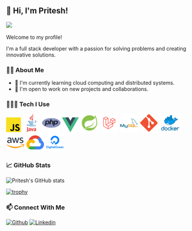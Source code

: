 ## 👋 Hi, I'm Pritesh!

![](https://komarev.com/ghpvc/?username=TheRevenant04)

Welcome to my profile!

I'm a full stack developer with a passion for solving problems and creating innovative solutions.

### 💁‍♂️ About Me

- 🤔 I'm currently learning cloud computing and distributed systems.
- 🤝 I'm open to work on new projects and collaborations.

### 👨‍💻🚀 Tech I Use

<p align="left">
    <img src="./assets/icons/javascript.png" alt="javascript" height="40"/>
    <img src="./assets/icons/java.png" alt="java" height="50"/>
    <img src="./assets/icons/php.png" alt="php" height="50"/>
    <img src="./assets/icons/vue_js.png" alt="vue.js" height="40"/>
    <img src="./assets/icons/spring.png" alt="spring" height="50"/>
    <img src="./assets/icons/laravel.png" alt="laravel" height="50"/>
    <img src="./assets/icons/mysql.png" alt="mysql" height="50"/>
    <img src="./assets/icons/git.png" alt="git" height="50"/>
    <img src="./assets/icons/docker.png" alt="docker" height="50"/>
    <img src="./assets/icons/aws.png" alt="aws" height="50"/>
    <img src="./assets/icons/gcp.png" alt="gcp" height="50"/>
    <img src="./assets/icons/digital_ocean.png" alt="digital ocean" height="50"/>
</p>

### 📈 GitHub Stats

![Pritesh's GitHub stats](https://github-readme-stats-five-chi-67.vercel.app/api?username=TheRevenant04&show_icons=true&theme=transparent)


[![trophy](https://github-profile-trophy.vercel.app/?username=TheRevenant04&no-bg=true)](https://github.com/ryo-ma/github-profile-trophy)

### 📫 Connect With Me

[![Github](https://img.shields.io/badge/Github-100000?style=for-the-badge&logo=github&logoColor=white)](https://github.com/TheRevenant04)
[![Linkedin](https://img.shields.io/badge/Linkedin-0A66C2?style=for-the-badge&logo=linkedin&logoColor=white)](www.linkedin.com/in/pritesh-parmar-8603741a4)